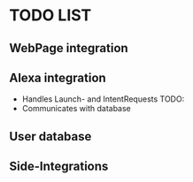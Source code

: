 # TODO LIST




## WebPage integration


## Alexa integration
- Handles Launch- and IntentRequests TODO:  
- Communicates with database 

## User database


## Side-Integrations
